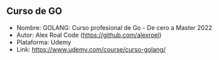 ## Curso de GO

- Nombre: GOLANG: Curso profesional de Go - De cero a Master 2022
- Autor: Alex Roal Code (https://github.com/alexroel)
- Plataforma: Udemy
- Link: https://www.udemy.com/course/curso-golang/